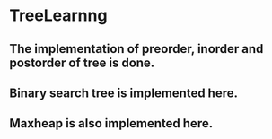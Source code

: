 #                                                                      TreeLearnng
## The implementation of preorder, inorder and postorder of tree is done.
## Binary search tree is implemented here.
## Maxheap is also implemented here.
